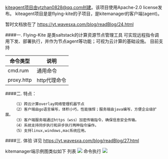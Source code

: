 kiteagent项目由ytzhan0828@qq.com创建。该项目使用Apache-2.0 license发布。
kiteagent项目是是flying-kite的子项目，是kitemanager的客户端(agent)。

暂时文档放在了 https://yt.wavesxa.com/blog/readBlog/24.html

####一. Flying-Kite 是类saltstack的计算资源节点管理工具
可实现远程指令调用下发、部署执行，并作为节点agent等功能；可视为云计算的基础设施。
目前支持

| 命令类型  |  说明 |
| ------------ | ------------ |
| cmd.rum  | 通用命令 |
| proxy.http | http代理命令 |


####二. 特点：
```
	（1）跨云计算overlay网络管理机器节点
	（2）客户端由go语言编写，体积小巧，性能强悍；服务端由java编写，方便企业级扩展。
	（3）客户端服务端通过https（wss）加密传输指令，确保信息安全传输。
	（4）系统支持同步执行和异步执行两种指令操作。
	（5）支持linux,windows,mac系统应用。
```

####三. 体验
详见 https://yt.wavesxa.com/blog/readBlog/27.html

kitemanager端示例图类似如下
列表
![](https://yt.wavesxa.com/blog/attachment/24-agent-list.png?id=6)
命令执行
![](https://yt.wavesxa.com/blog/attachment/24-exec-command.png?id=7)